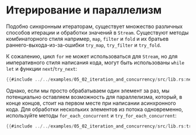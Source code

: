 # Итерирование и параллелизм

Подобно синхронным итераторам, существует множество различных способов итерации
и обработки значений в `Stream`. Существуют методы комбинаторного стиля
например, `map`, `filter` и `fold` и их братьев раннего-выхода-из-за-ошибки
`try_map`, `try_filter` и `try_fold`.

К сожалению, цикл `for` не может использоваться для `Stream`, но для
императивного стиля написания кода, могут быть использованы `while let` и функции `next`/`try_next`:

```rust
{{#include ../../examples/05_02_iteration_and_concurrency/src/lib.rs:nexts}}
```

Однако, если мы просто обрабатываем один элемент за раз, мы потенциально
оставляем возможность для параллелизма, который, в конце концов, стоит на первом месте при написании асинхронного кода. Для обработки нескольких элементов из потока
одновременно, используйте методы `for_each_concurrent` и `try_for_each_concurrent`:

```rust
{{#include ../../examples/05_02_iteration_and_concurrency/src/lib.rs:try_for_each_concurrent}}
```
